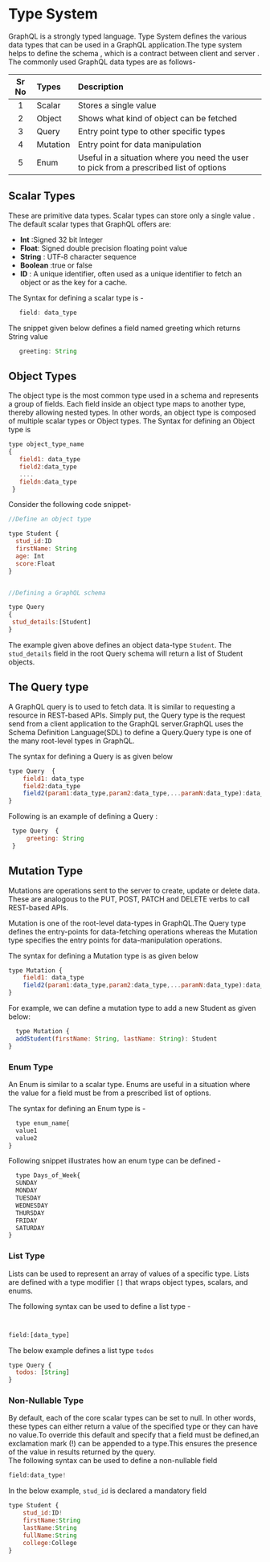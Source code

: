 
# Type System

GraphQL is a strongly typed language. Type System defines the various data types that can be used in a GraphQL application.The type system helps to define the schema , which is a contract between client and server . The commonly used GraphQL data types are as follows-

|Sr No |  Types              |  Description
|:----:|:--------------------------|:------------------
| 1    | Scalar    | Stores a single value
| 2    | Object     | Shows what kind of object can be fetched
| 3   | Query    | Entry point type to other specific types
| 4    | Mutation   | Entry point for data manipulation
| 5   | Enum   | Useful in a situation where you need the user to pick from a prescribed list of options

## Scalar Types

These are primitive data types. Scalar types can store only a  single value . The default scalar types that GraphQL offers are:

- **Int** :Signed 32 bit Integer
- **Float**: Signed double precision floating point value
- **String** : UTF‐8 character sequence
- **Boolean** :true or false
- **ID** : A unique identifier, often used as a unique identifier to fetch an object or as the key for a cache.

The Syntax for defining a scalar type is -

```javascript
   field: data_type
```

The snippet given below defines a field named greeting which returns String value

```javascript
   greeting: String
```

## Object Types

The object type is the most common type used in a schema and represents a group of fields. Each field inside an object type maps to another type, thereby allowing nested types. In other words, an object type is composed of multiple scalar types or Object types.
The Syntax for defining an Object type is

```javascript
type object_type_name
{
   field1: data_type
   field2:data_type
   ....
   fieldn:data_type
 }
```

Consider the following code snippet-  

```javascript
//Define an object type

type Student {
  stud_id:ID
  firstName: String
  age: Int
  score:Float
}


//Defining a GraphQL schema

type Query
{
 stud_details:[Student]
}

```

The example given above defines an object data-type  `Student`. The `stud_details` field in the root Query schema will return a list of Student objects.

## The Query type

A GraphQL query is to used to fetch data. It is similar to requesting a resource in REST-based APIs. Simply put, the Query type is the request send from a client application to the GraphQL server.GraphQL uses the Schema Definition Language(SDL) to define a Query.Query type is one of the many root-level types in GraphQL.

The syntax for defining a Query is as given below

 ```javascript
 type Query  {
     field1: data_type
     field2:data_type
     field2(param1:data_type,param2:data_type,...paramN:data_type):data_type
 }
 ```

Following is an example of defining a Query :

```javascript
 type Query  {
     greeting: String
 }
```

## Mutation Type

Mutations are operations sent to the server to create, update or delete data. These are analogous to the PUT, POST, PATCH and DELETE verbs to call REST-based APIs.

Mutation is one of the root-level data-types in GraphQL.The Query type defines the entry-points for data-fetching operations whereas the Mutation type specifies the entry points for data-manipulation operations.  

The syntax for defining a Mutation type is as given below

 ```javascript
 type Mutation {
     field1: data_type
     field2(param1:data_type,param2:data_type,...paramN:data_type):data_type
 }
 ```

For example, we can define a mutation type to add a new Student as given below:

```javascript
  type Mutation {
  addStudent(firstName: String, lastName: String): Student
}

```

### Enum Type  

An Enum is similar to a scalar type. Enums are useful in a situation where the value for a field must be from a prescribed list of options.

The syntax for defining an Enum type is -  

```javascript
  type enum_name{
  value1
  value2
}

```

Following snippet illustrates how an enum type can be defined -  

```javascript
  type Days_of_Week{
  SUNDAY
  MONDAY
  TUESDAY
  WEDNESDAY
  THURSDAY
  FRIDAY
  SATURDAY
}

```

### List Type

Lists can be used to represent an array of values of a specific type. Lists are defined with a type modifier `[]` that wraps object types, scalars, and enums.

The following syntax can be used to define a  list type -

```javascript


field:[data_type]

```

The below example defines a list type `todos`  

```javascript
type Query {
  todos: [String]
}
```

### Non-Nullable Type  

By default, each of the core scalar types can be set to null. In other words, these types can either return a value of the specified type or they can have no value.To override this default and specify that a field must be defined,an exclamation mark (!) can be appended to a type.This ensures the presence of the value in results returned by the query.  
The following syntax can be used to define a non-nullable field

```javascript
field:data_type!
```

In the below example, `stud_id` is declared a mandatory field

```javascript
type Student {
    stud_id:ID!
    firstName:String
    lastName:String
    fullName:String
    college:College
}

```